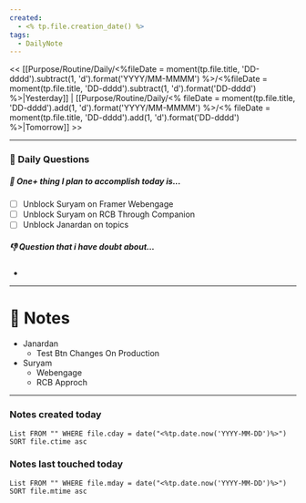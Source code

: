 ```yaml
---
created:
  - <% tp.file.creation_date() %>
tags:
  - DailyNote
---
```

<< [[Purpose/Routine/Daily/<%fileDate = moment(tp.file.title, 'DD-dddd').subtract(1, 'd').format('YYYY/MM-MMMM') %>/<%fileDate = moment(tp.file.title, 'DD-dddd').subtract(1, 'd').format('DD-dddd') %>|Yesterday]] | [[Purpose/Routine/Daily/<% fileDate = moment(tp.file.title, 'DD-dddd').add(1, 'd').format('YYYY/MM-MMMM') %>/<% fileDate = moment(tp.file.title, 'DD-dddd').add(1, 'd').format('DD-dddd') %>|Tomorrow]] >>

---
### 📅 Daily Questions

##### 🚀 One+ thing I plan to accomplish today is...
- [ ] Unblock Suryam on Framer Webengage
- [ ] Unblock Suryam on RCB Through Companion
- [ ] Unblock Janardan on topics

##### 👎 Question that i have doubt about...
- 

---
# 📝 Notes
- Janardan
  - Test Btn Changes On Production
- Suryam
	- Webengage
	- RCB Approch 
---
### Notes created today
```dataview
List FROM "" WHERE file.cday = date("<%tp.date.now('YYYY-MM-DD')%>") SORT file.ctime asc
```

### Notes last touched today
```dataview
List FROM "" WHERE file.mday = date("<%tp.date.now('YYYY-MM-DD')%>") SORT file.mtime asc
```